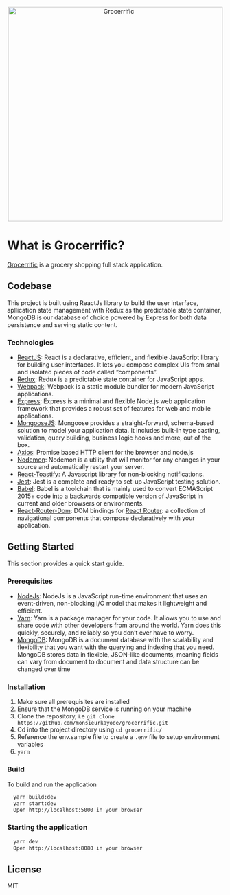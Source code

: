 <div align="center">
  <br/>
  <img
    alt="Grocerrific"
    src="https://user-images.githubusercontent.com/26303683/48803712-fdea8700-ed12-11e8-8826-bf0028541148.png"
    width=500px
  />
  <br/>
</div>

# What is Grocerrific?
[Grocerrific](https://grocerrific.herokuapp.com) is a grocery shopping full stack application.
## Codebase
This project is built using ReactJs library to build the user interface, apllication state management with Redux as the predictable state container, MongoDB is our database of choice powered by Express for both data persistence and serving static content.
### Technologies
* [ReactJS](https://reactjs.org/): React is a declarative, efficient, and flexible JavaScript library for building user interfaces.
It lets you compose complex UIs from small and isolated pieces of code called “components”.
* [Redux](https://redux.js.org/): Redux is a predictable state container for JavaScript apps.
* [Webpack](https://webpack.js.org/): Webpack is a static module bundler for modern JavaScript applications.
* [Express](https://expressjs.com/): Express is a minimal and flexible Node.js web application framework that provides a robust set of features for web and mobile applications.
* [MongooseJS](https://mongoosejs.com/): Mongoose provides a straight-forward, schema-based solution to model your application data. It includes built-in type casting, validation, query building, business logic hooks and more, out of the box.
* [Axios](https://github.com/axios/axios): Promise based HTTP client for the browser and node.js
* [Nodemon](https://nodemon.io/): Nodemon is a utility that will monitor for any changes in your source and automatically restart your server.
* [React-Toastify](https://fkhadra.github.io/react-toastify/): A Javascript library for non-blocking notifications.
* [Jest](https://jestjs.io/): Jest is a complete and ready to set-up JavaScript testing solution.
* [Babel](https://babeljs.io/): Babel is a toolchain that is mainly used to convert ECMAScript 2015+ code into a backwards compatible version of JavaScript in current and older browsers or environments.
* [React-Router-Dom](): DOM bindings for [React Router](https://reacttraining.com/react-router/): a collection of navigational components that compose declaratively with your application.

## Getting Started
This section provides a quick start guide.
### Prerequisites
* [NodeJs](https://nodejs.org/): NodeJs is a JavaScript run-time environment that uses an event-driven, 
non-blocking I/O model that makes it lightweight and efficient.
* [Yarn](https://yarnpkg.com/): Yarn is a package manager for your code. It allows you to use and share code with 
other developers from around the world. Yarn does this quickly, securely, and reliably so you don’t ever have to worry.
* [MongoDB](https://www.mongodb.com): MongoDB is a document database with the scalability and flexibility that you want with the querying and indexing that you need. MongoDB stores data in flexible, JSON-like documents, meaning fields can vary from document to document and data structure can be changed over time
### Installation
1. Make sure all prerequisites are installed
2. Ensure that the MongoDB service is running on your machine
3. Clone the repository, i.e `git clone https://github.com/monsieurkayode/grocerrific.git`
4. Cd into the project directory using `cd grocerrific/`
5. Reference the env.sample file to create a `.env` file to setup environment variables
6. `yarn`
### Build
To build and run the application
```bash
  yarn build:dev
  yarn start:dev
  Open http://localhost:5000 in your browser
```
### Starting the application
```bash
  yarn dev
  Open http://localhost:8080 in your browser
```
## License
MIT
